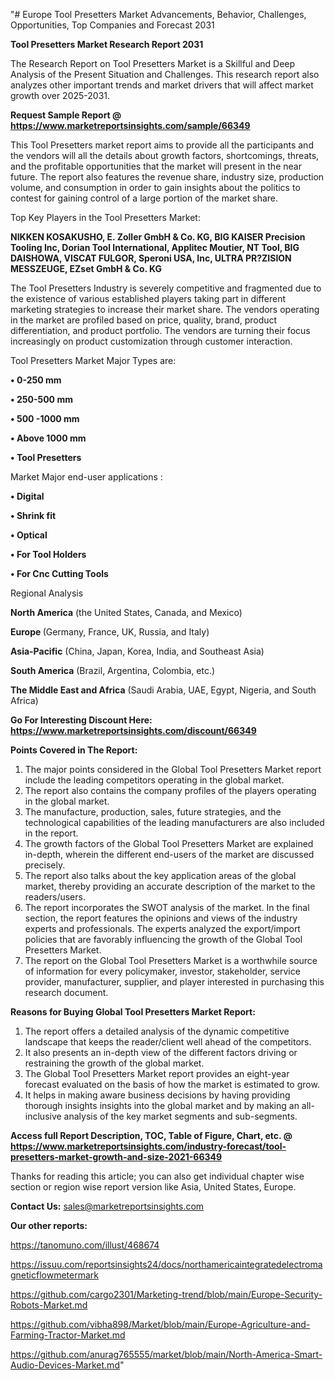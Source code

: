 "# Europe Tool Presetters Market Advancements, Behavior, Challenges, Opportunities, Top Companies and Forecast 2031

<strong>Tool Presetters Market Research Report 2031</strong>

The Research Report on Tool Presetters Market is a Skillful and Deep Analysis of the Present Situation and Challenges. This research report also analyzes other important trends and market drivers that will affect market growth over 2025-2031.

<strong>Request Sample Report @ <a href=https://www.marketreportsinsights.com/sample/66349>https://www.marketreportsinsights.com/sample/66349</a></strong>

This Tool Presetters market report aims to provide all the participants and the vendors will all the details about growth factors, shortcomings, threats, and the profitable opportunities that the market will present in the near future. The report also features the revenue share, industry size, production volume, and consumption in order to gain insights about the politics to contest for gaining control of a large portion of the market share.

Top Key Players in the Tool Presetters Market:

<strong>NIKKEN KOSAKUSHO, E. Zoller GmbH & Co. KG, BIG KAISER Precision Tooling Inc, Dorian Tool International, Applitec Moutier, NT Tool, BIG DAISHOWA, VISCAT FULGOR, Speroni USA, Inc, ULTRA PR?ZISION MESSZEUGE, EZset GmbH & Co. KG</strong>

The Tool Presetters Industry is severely competitive and fragmented due to the existence of various established players taking part in different marketing strategies to increase their market share. The vendors operating in the market are profiled based on price, quality, brand, product differentiation, and product portfolio. The vendors are turning their focus increasingly on product customization through customer interaction.

Tool Presetters Market Major Types are:

<strong>• 0-250 mm

• 250-500 mm

• 500 -1000 mm

• Above 1000 mm

• Tool Presetters</strong>

Market Major end-user applications :

<strong>• Digital

• Shrink fit

• Optical

• For Tool Holders

• For Cnc Cutting Tools</strong>

Regional Analysis

</u><strong><b>North America</b></strong> (the United States, Canada, and Mexico)

<strong><b>Europe </b></strong>(Germany, France, UK, Russia, and Italy)

<strong><b>Asia-Pacific</b></strong> (China, Japan, Korea, India, and Southeast Asia)

<strong><b>South America</b></strong> (Brazil, Argentina, Colombia, etc.)

<strong><b>The Middle East and Africa</b></strong> (Saudi Arabia, UAE, Egypt, Nigeria, and South Africa)

<strong>Go For Interesting Discount Here: <a href=https://www.marketreportsinsights.com/discount/66349>https://www.marketreportsinsights.com/discount/66349</a></strong>

<strong>Points Covered in The Report:</strong>
<ol>
  <li>The major points considered in the Global Tool Presetters Market report include the leading competitors operating in the global market.</li>
  <li>The report also contains the company profiles of the players operating in the global market.</li>
  <li>The manufacture, production, sales, future strategies, and the technological capabilities of the leading manufacturers are also included in the report.</li>
  <li>The growth factors of the Global Tool Presetters Market are explained in-depth, wherein the different end-users of the market are discussed precisely.</li>
  <li>The report also talks about the key application areas of the global market, thereby providing an accurate description of the market to the readers/users.</li>
  <li>The report incorporates the SWOT analysis of the market. In the final section, the report features the opinions and views of the industry experts and professionals. The experts analyzed the export/import policies that are favorably influencing the growth of the Global Tool Presetters Market.</li>
  <li>The report on the Global Tool Presetters Market is a worthwhile source of information for every policymaker, investor, stakeholder, service provider, manufacturer, supplier, and player interested in purchasing this research document.</li>
</ol>
<strong>Reasons for Buying Global Tool Presetters Market Report:</strong>

<ol>
  <li>The report offers a detailed analysis of the dynamic competitive landscape that keeps the reader/client well ahead of the competitors.</li>
  <li>It also presents an in-depth view of the different factors driving or restraining the growth of the global market.</li>
  <li>The Global Tool Presetters Market report provides an eight-year forecast evaluated on the basis of how the market is estimated to grow.</li>
  <li>It helps in making aware business decisions by having providing thorough insights insights into the global market and by making an all-inclusive analysis of the key market segments and sub-segments.</li>
</ol>
<strong>Access full Report Description, TOC, Table of Figure, Chart, etc. @ <a href=https://www.marketreportsinsights.com/industry-forecast/tool-presetters-market-growth-and-size-2021-66349>https://www.marketreportsinsights.com/industry-forecast/tool-presetters-market-growth-and-size-2021-66349</a></strong>


Thanks for reading this article; you can also get individual chapter wise section or region wise report version like Asia, United States, Europe.

<strong>Contact Us:</strong>
sales@marketreportsinsights.com

<strong>Our other reports:</strong>

<a href=https://tanomuno.com/illust/468674>https://tanomuno.com/illust/468674</a>

<a href=https://issuu.com/reportsinsights24/docs/northamericaintegratedelectromagneticflowmetermark>https://issuu.com/reportsinsights24/docs/northamericaintegratedelectromagneticflowmetermark</a>

<a href=https://github.com/cargo2301/Marketing-trend/blob/main/Europe-Security-Robots-Market.md>https://github.com/cargo2301/Marketing-trend/blob/main/Europe-Security-Robots-Market.md</a>

<a href=https://github.com/vibha898/Market/blob/main/Europe-Agriculture-and-Farming-Tractor-Market.md>https://github.com/vibha898/Market/blob/main/Europe-Agriculture-and-Farming-Tractor-Market.md</a>

<a href=https://github.com/anurag765555/market/blob/main/North-America-Smart-Audio-Devices-Market.md>https://github.com/anurag765555/market/blob/main/North-America-Smart-Audio-Devices-Market.md</a>"
